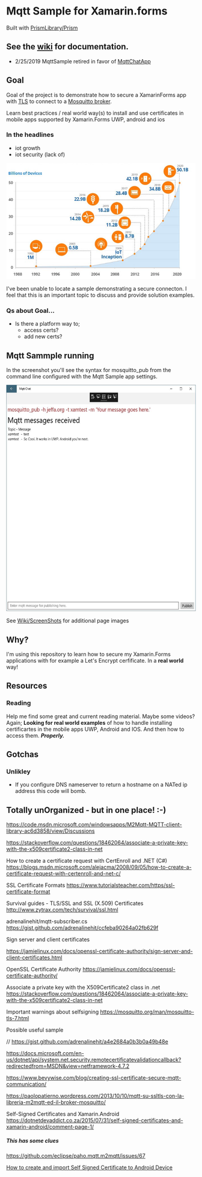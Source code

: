 # Mqtt Sample for Xamarin.forms
Built with [PrismLibrary/Prism](https://github.com/PrismLibrary/Prism)
## See the [wiki](https://github.com/jhalbrecht/XamarinFormsMqttSample/wiki) for documentation.

* 2/25/2019 MqttSample retired in favor of [MqttChatApp](https://github.com/jhalbrecht/XamarinFormsMqttSample/tree/master/MqttChatApp)

## Goal
Goal of the project is to demonstrate how to secure a XamarinForms app with [TLS](https://en.wikipedia.org/wiki/Transport_Layer_Security) to connect to a [Mosquitto broker](https://mosquitto.org/). 

Learn best practices / real world way(s) to install and use certificates in mobile apps supported by Xamarin.Forms UWP, android and ios


### In the headlines
* iot growth
* iot security (lack of)

![](/images/CiscoIotTrendsChart.jpeg)


I've been unable to locate a sample demonstrating a secure connecton. I feel that this is an important topic to discuss and provide solution examples.


### Qs about Goal...

* Is there a platform way to;
  - access certs?
  - add new certs?


## Mqtt Sammple running



In the screenshot you'll see the syntax for mosquitto_pub from the command line configured with the Mqtt Sample app settings.

<p align="left">
  <img height="600" src="https://github.com/jhalbrecht/XamarinFormsMqttSample/blob/master/images/XamrinFormsMqttUwpChatApp.JPG">
</p>


See [Wiki/ScreenShots](https://github.com/jhalbrecht/XamarinFormsMqttSample/wiki/ScreenShots) for additional page images


## Why?
I'm using this repository to learn how to secure my Xamarin.Forms applications with for example a Let's Encrypt cerfificate. In a **real world** way!


## Resources

### Reading
Help me find some great and current reading material. Maybe some videos? Again; **Looking for real world examples** of how to handle installing certificartes in 
the mobile apps UWP, Android and IOS. And then how to access them. **_Properly._**

## Gotchas
### Unlikley 
- If you configure DNS nameserver to return a hostname on a NATed ip address this code will bomb.

## Totally unOrganized - but in one place! :-)

https://code.msdn.microsoft.com/windowsapps/M2Mqtt-MQTT-client-library-ac6d3858/view/Discussions

https://stackoverflow.com/questions/18462064/associate-a-private-key-with-the-x509certificate2-class-in-net

How to create a certificate request with CertEnroll and .NET (C#)
https://blogs.msdn.microsoft.com/alejacma/2008/09/05/how-to-create-a-certificate-request-with-certenroll-and-net-c/

SSL Certificate Formats
https://www.tutorialsteacher.com/https/ssl-certificate-format

Survival guides - TLS/SSL and SSL (X.509) Certificates
http://www.zytrax.com/tech/survival/ssl.html


adrenalinehit/mqtt-subscriber.cs
https://gist.github.com/adrenalinehit/ccfeba90264a02fb629f

Sign server and client certificates

https://jamielinux.com/docs/openssl-certificate-authority/sign-server-and-client-certificates.html

OpenSSL Certificate Authority
https://jamielinux.com/docs/openssl-certificate-authority/

Associate a private key with the X509Certificate2 class in .net
https://stackoverflow.com/questions/18462064/associate-a-private-key-with-the-x509certificate2-class-in-net

Important warnings about selfsigning
https://mosquitto.org/man/mosquitto-tls-7.html

Possible useful sample

// https://gist.github.com/adrenalinehit/a4e2684a0b3b0a49b48e


https://docs.microsoft.com/en-us/dotnet/api/system.net.security.remotecertificatevalidationcallback?redirectedfrom=MSDN&view=netframework-4.7.2
     
https://www.bevywise.com/blog/creating-ssl-certificate-secure-mqtt-communication/

https://paolopatierno.wordpress.com/2013/10/10/mqtt-su-ssltls-con-la-libreria-m2mqtt-ed-il-broker-mosquitto/

Self-Signed Certificates and Xamarin.Android
https://dotnetdevaddict.co.za/2015/07/31/self-signed-certificates-and-xamarin-android/comment-page-1/

##### This has some clues

https://github.com/eclipse/paho.mqtt.m2mqtt/issues/67

[How to create and import Self Signed Certificate to Android Device](https://aboutssl.org/how-to-create-and-import-self-signed-certificate-to-android-device/)
